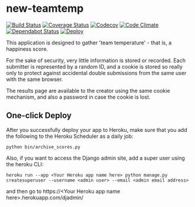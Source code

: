 new-teamtemp
============

[![Build Status](https://travis-ci.org/rloomans/new-teamtemp.svg)](https://travis-ci.org/rloomans/new-teamtemp)
[![Coverage Status](https://coveralls.io/repos/rloomans/new-teamtemp/badge.svg?branch=master&service=github)](https://coveralls.io/github/rloomans/new-teamtemp?branch=master)
[![Codecov](https://img.shields.io/codecov/c/github/rloomans/new-teamtemp/master.svg?maxAge=2592000)](http://codecov.io/github/rloomans/new-teamtemp?branch=master)
[![Code Climate](https://codeclimate.com/github/rloomans/new-teamtemp/badges/gpa.svg)](https://codeclimate.com/github/rloomans/new-teamtemp)
[![Dependabot Status](https://api.dependabot.com/badges/status?host=github&repo=rloomans/new-teamtemp)](https://dependabot.com)
[![Deploy](https://www.herokucdn.com/deploy/button.svg)](https://heroku.com/deploy)

This application is designed to gather 'team temperature' - that is, a
happiness score.

For the sake of security, very little information is stored or recorded. Each
submitter is represented by a random ID, and a cookie is stored so really only
to protect against accidental double submissions from the same user with the
same browser.

The results page are available to the creator using the same cookie mechanism,
and also a password in case the cookie is lost.


One-click Deploy
----------------

After you successfully deploy your app to Heroku, make sure that you add the following to the Heroku Scheduler as a daily job:

```
python bin/archive_scores.py
```

Also, if you want to access the Django admin site, add a super user using the heroku CLI:

```
heroku run --app <Your Heroku app name here> python manage.py createsuperuser --username <admin user> --email <admin email address>
```

and then go to https://\<Your Heroku app name here>.herokuapp.com/djadmin/
